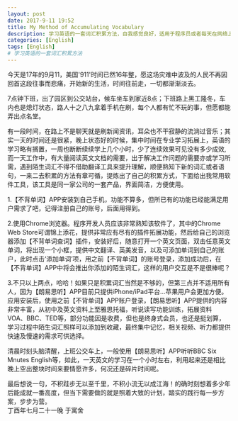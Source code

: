 ```yaml
---
layout: post
date: 2017-9-11 19:52
title: My Method of Accumulating Vocabulary
description: 学习英语的一套词汇积累方法，自我感觉良好，适用于程序员或者每天在网络上大量英文阅读人群。
categories: [English]
tags: [English]
# 学习英语的一套词汇积累方法
---
```


今天是17年的9月11，美国'911'时间已然16年整，愿这场灾难中波及的人民不再因回首这段往事而悲痛，开始新的生活，时间往前走，一切都渐渐淡去。

7点钟下班，出了园区到公交站台，候车坐车到家近8点；下班路上黑工隆冬，车内也是熄灯状态，路人十之八九拿着手机在刷，每个人都有忙不玩的事，但愿都能弄出点名堂。

有一段时间，在路上不是聊天就是刷新闻资讯，耳朵也不干寂静的流淌过音乐；其实一天的时间还是很紧，晚上状态好的时候，集中时间在专业学习拓展上，英语的学习略有搁置，一周也断断续续学上几个小时，少了连续效果可见没有多少成效,而一天工作中，有大量阅读英文文档的需要，出于解决工作问题的需要亦或学习所需，遇到陌生词汇不得不借助翻译工具来提升理解，顺便熟知下新的词汇或者语句，一来二去积累的方法有章可循，提炼出了自己的积累方式，下面给出我常用软件工具，该工具是同一家公司的一套产品，界面简洁，方便使用。

1.【不背单词】APP安装到自己手机，功能不算多，但所已有的功能已经能满足用户需求了吧，记得注册自己的账号，后面用得到。


2.使用Chrome浏览器。程序开发人员应该非常熟知该软件了，其中的Chrome Web Store可谓锦上添花，提供非常应有尽有的插件拓展功能，然后给自己的浏览器添加【不背单词查词】插件，安装好后，随意打开一个英文页面，双击任意英文单词，将出现一个小框，提供中文翻译、英美发音，以及可添加单词到自己的账户，此时点击‘添加单词’项，用之前【不背单词】的账号登录，添加成功后，在【不背单词】APP中将会推出你添加的陌生词汇，这样的用户交互是不是很棒呢？

3.不只以上两点，哈哈！如果只是积累词汇当然是不够的，但第三点并不适用所有人，因为【朗易思听】APP目前只提供iPhone/iPad平台...苹果用户会更加方便。应用安装后，使用之前【不背单词】APP账户登录，【朗易思听】APP提供的内容非常丰富，从初中及英文资料上至雅思托福，听说读写功能训练，拓展资料VOA、BBC、TED等，部分功能因是收费，但也是终身式会员，也还是挺划算，学习过程中陌生词汇照样可以添加到收藏，最终集中记忆，相关视频、听力都提供快速及慢速的需求可供选择。

清晨时刻头脑清醒，上班公交车上，一般使用【朗易思听】APP听听BBC Six Mnutes English等，如此，一天英文的学习在一个小时左右，利用起来还是相比晚上空出整块时间来要情愿许多，何况还是碎片时间呢。

最后想说一句，不积跬步无以至千里，不积小流无以成江海！的确时刻想着多少年后能成就一番高度，但当下需要做的就是照着大致的计划，踏实的践行每一步方案，步步为营。
                                                
                                             丁酉年七月二十一晚 于寓舍

                                                                                          
